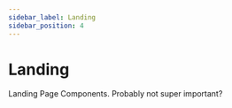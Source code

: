 ```yaml
---
sidebar_label: Landing
sidebar_position: 4
---
```

# Landing
Landing Page Components. Probably not super important?